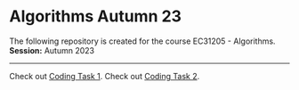 # Algorithms Autumn 23
The following repository is created for the course EC31205 - Algorithms. <br>
**Session:** Autumn 2023
****
Check out [Coding Task 1](/Coding%20Task%201/).
Check out [Coding Task 2](/Coding%20Task%202/).
